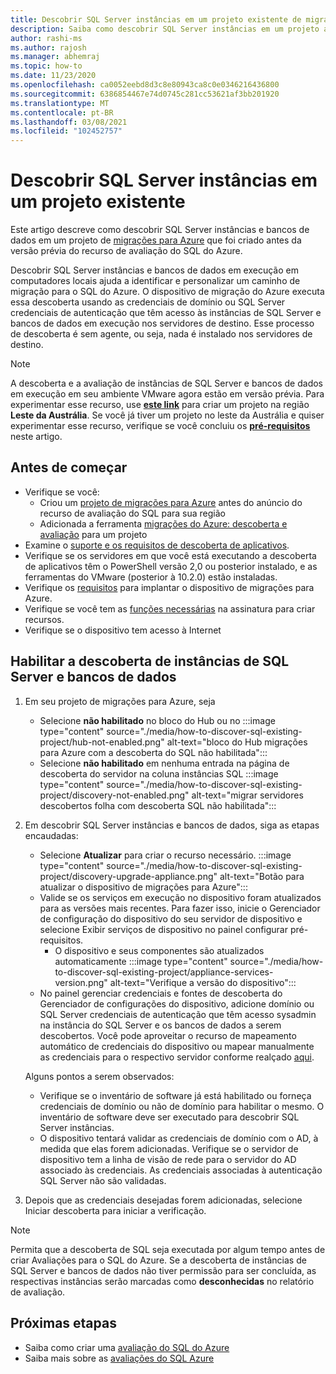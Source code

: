 ```yaml
---
title: Descobrir SQL Server instâncias em um projeto existente de migrações para Azure
description: Saiba como descobrir SQL Server instâncias em um projeto atual de migrações para Azure.
author: rashi-ms
ms.author: rajosh
ms.manager: abhemraj
ms.topic: how-to
ms.date: 11/23/2020
ms.openlocfilehash: ca0052eebd8d3c8e80943ca8c0e0346216436800
ms.sourcegitcommit: 6386854467e74d0745c281cc53621af3bb201920
ms.translationtype: MT
ms.contentlocale: pt-BR
ms.lasthandoff: 03/08/2021
ms.locfileid: "102452757"
---
```

# <a name="discover-sql-server-instances-in-an-existing-project"></a>Descobrir SQL Server instâncias em um projeto existente 

Este artigo descreve como descobrir SQL Server instâncias e bancos de dados em um projeto de [migrações para Azure](./migrate-services-overview.md) que foi criado antes da versão prévia do recurso de avaliação do SQL do Azure.

Descobrir SQL Server instâncias e bancos de dados em execução em computadores locais ajuda a identificar e personalizar um caminho de migração para o SQL do Azure. O dispositivo de migração do Azure executa essa descoberta usando as credenciais de domínio ou SQL Server credenciais de autenticação que têm acesso às instâncias de SQL Server e bancos de dados em execução nos servidores de destino. Esse processo de descoberta é sem agente, ou seja, nada é instalado nos servidores de destino.

> [!Note]
> A descoberta e a avaliação de instâncias de SQL Server e bancos de dados em execução em seu ambiente VMware agora estão em versão prévia. Para experimentar esse recurso, use [**este link**](https://aka.ms/AzureMigrate/SQL) para criar um projeto na região **Leste da Austrália**. Se você já tiver um projeto no leste da Austrália e quiser experimentar esse recurso, verifique se você concluiu os [**pré-requisitos**](how-to-discover-sql-existing-project.md) neste artigo.

## <a name="before-you-start"></a>Antes de começar

- Verifique se você: 
    - Criou um [projeto de migrações para Azure](./create-manage-projects.md) antes do anúncio do recurso de avaliação do SQL para sua região
    - Adicionada a ferramenta [migrações do Azure: descoberta e avaliação](./how-to-assess.md) para um projeto
- Examine o [suporte e os requisitos de descoberta de aplicativos](./migrate-support-matrix-vmware.md#vmware-requirements).
-  Verifique se os servidores em que você está executando a descoberta de aplicativos têm o PowerShell versão 2,0 ou posterior instalado, e as ferramentas do VMware (posterior à 10.2.0) estão instaladas.
- Verifique os [requisitos](./migrate-appliance.md) para implantar o dispositivo de migrações para Azure.
- Verifique se você tem as [funções necessárias](./create-manage-projects.md#verify-permissions) na assinatura para criar recursos.
- Verifique se o dispositivo tem acesso à Internet

## <a name="enable-discovery-of-sql-server-instances-and-databases"></a>Habilitar a descoberta de instâncias de SQL Server e bancos de dados

1. Em seu projeto de migrações para Azure, seja
    - Selecione **não habilitado** no bloco do Hub ou no   :::image type="content" source="./media/how-to-discover-sql-existing-project/hub-not-enabled.png" alt-text="bloco do Hub migrações para Azure com a descoberta do SQL não habilitada":::
    - Selecione **não habilitado** em nenhuma entrada na página de descoberta do servidor na coluna instâncias SQL   :::image type="content" source="./media/how-to-discover-sql-existing-project/discovery-not-enabled.png" alt-text="migrar servidores descobertos folha com descoberta SQL não habilitada":::
2. Em descobrir SQL Server instâncias e bancos de dados, siga as etapas encaudadas:
    - Selecione **Atualizar** para criar o recurso necessário.
        :::image type="content" source="./media/how-to-discover-sql-existing-project/discovery-upgrade-appliance.png" alt-text="Botão para atualizar o dispositivo de migrações para Azure":::
    - Valide se os serviços em execução no dispositivo foram atualizados para as versões mais recentes. Para fazer isso, inicie o Gerenciador de configuração do dispositivo do seu servidor de dispositivo e selecione Exibir serviços de dispositivo no painel configurar pré-requisitos.
        - O dispositivo e seus componentes são atualizados automaticamente :::image type="content" source="./media/how-to-discover-sql-existing-project/appliance-services-version.png" alt-text="Verifique a versão do dispositivo":::
    - No painel gerenciar credenciais e fontes de descoberta do Gerenciador de configurações do dispositivo, adicione domínio ou SQL Server credenciais de autenticação que têm acesso sysadmin na instância do SQL Server e os bancos de dados a serem descobertos. 
    Você pode aproveitar o recurso de mapeamento automático de credenciais do dispositivo ou mapear manualmente as credenciais para o respectivo servidor conforme realçado [aqui](/azure/migrate/tutorial-discover-vmware#start-continuous-discovery).
        
    Alguns pontos a serem observados:
    - Verifique se o inventário de software já está habilitado ou forneça credenciais de domínio ou não de domínio para habilitar o mesmo. O inventário de software deve ser executado para descobrir SQL Server instâncias.
    - O dispositivo tentará validar as credenciais de domínio com o AD, à medida que elas forem adicionadas. Verifique se o servidor de dispositivo tem a linha de visão de rede para o servidor do AD associado às credenciais. As credenciais associadas à autenticação SQL Server não são validadas. 

3. Depois que as credenciais desejadas forem adicionadas, selecione Iniciar descoberta para iniciar a verificação.

> [!Note] 
>Permita que a descoberta de SQL seja executada por algum tempo antes de criar Avaliações para o SQL do Azure. Se a descoberta de instâncias de SQL Server e bancos de dados não tiver permissão para ser concluída, as respectivas instâncias serão marcadas como **desconhecidas** no relatório de avaliação.

## <a name="next-steps"></a>Próximas etapas

- Saiba como criar uma [avaliação do SQL do Azure](./how-to-create-azure-sql-assessment.md)
- Saiba mais sobre as [avaliações do SQL Azure](./concepts-azure-sql-assessment-calculation.md)
